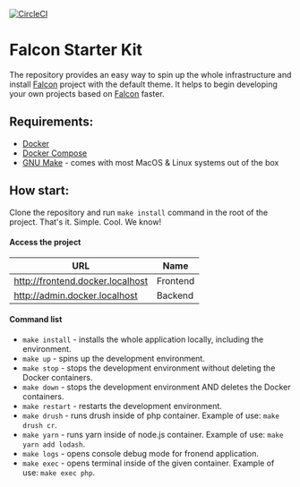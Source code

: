 [![CircleCI](https://circleci.com/gh/systemseed/falcon-starter-kit.svg?style=svg)](https://circleci.com/gh/systemseed/falcon-starter-kit)

# Falcon Starter Kit

The repository provides an easy way to spin up the whole infrastructure and install [Falcon](https://systemseed.com/products/falcon) project with the default theme. It helps to begin developing your own projects based on [Falcon](https://systemseed.com/products/falcon) faster.

## Requirements:

 - [Docker](https://docs.docker.com/install)
 - [Docker Compose](https://docs.docker.com/compose/install)
 - [GNU Make](https://www.gnu.org/software/make) - comes with most MacOS & Linux systems out of the box

## How start:

Clone the repository and run `make install` command in the root of the project. That's it. Simple. Cool. We know!

#### Access the project
 
| URL                                    | Name     |
| ---------------------------------------| -------- |
| http://frontend.docker.localhost       | Frontend |
| http://admin.docker.localhost          | Backend  |


#### Command list

- `make install` - installs the whole application locally, including the environment.
- `make up` - spins up the development environment.
- `make stop` - stops the development environment without deleting the Docker containers.
- `make down` - stops the development environment AND deletes the Docker containers.
- `make restart` - restarts the development environment.
- `make drush` - runs drush inside of php container. Example of use: `make drush cr`.
- `make yarn` - runs yarn inside of node.js container. Example of use: `make yarn add lodash`.
- `make logs` - opens console debug mode for fronend application.
- `make exec` - opens terminal inside of the given container. Example of use: `make exec php`.
